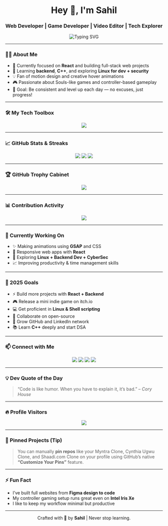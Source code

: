 <h1 align="center">Hey 👋, I'm Sahil</h1>
<h3 align="center">Web Developer | Game Developer | Video Editor | Tech Explorer</h3>

<p align="center">
  <img src="https://readme-typing-svg.herokuapp.com?font=Fira+Code&size=22&duration=4000&pause=1000&center=true&vCenter=true&width=435&lines=Front-End+Web+Developer;Unity+Game+Dev+Explorer;Video+Editor+%7C+Figma+to+Code;React+%7C+JavaScript+%7C+C+%7C+Python;Learning+Never+Stops+🚀" alt="Typing SVG" />
</p>

---

### 👨‍💻 About Me

- 🔭 Currently focused on **React** and building full-stack web projects
- 🌱 Learning **backend**, **C++**, and exploring **Linux for dev + security**
- 💡 Fan of motion design and creative hover animations
- 🎮 Passionate about Souls-like games and controller-based gameplay
- 🎯 Goal: Be consistent and level up each day — no excuses, just progress!

---

### 🛠️ My Tech Toolbox

<p align="center">
  <img src="https://skillicons.dev/icons?i=html,css,js,react,bootstrap,python,c,cpp,linux,vscode,figma,github,git,unity&theme=light" />
</p>

---

### 📈 GitHub Stats & Streaks

<p align="center">
  <img src="https://github-readme-stats.vercel.app/api?username=Exoblade-dev&show_icons=true&theme=gruvbox&hide_border=true" />
  <img src="https://github-readme-streak-stats.herokuapp.com/?user=Exoblade-dev&theme=gruvbox&hide_border=true" />
  <img src="https://github-readme-stats.vercel.app/api/top-langs/?username=Exoblade-dev&layout=compact&hide_border=true&theme=gruvbox" />
</p>

---

### 🏆 GitHub Trophy Cabinet

<p align="center">
  <img src="https://github-profile-trophy.vercel.app/?username=Exoblade-dev&theme=flat&column=7&no-frame=true&margin-w=5" />
</p>

---

### 📊 Contribution Activity

<p align="center">
  <img src="https://github-readme-activity-graph.vercel.app/graph?username=Exoblade-dev&theme=react-dark&hide_border=true&area=true" />
</p>

---

### 🚀 Currently Working On

- ✨ Making animations using **GSAP** and CSS
- 💼 Responsive web apps with **React**
- 🔐 Exploring **Linux + Backend Dev + CyberSec**
- 📈 Improving productivity & time management skills

---

### 🎯 2025 Goals

- ⚡ Build more projects with **React + Backend**
- 🎮 Release a mini indie game on itch.io
- 💻 Get proficient in **Linux & Shell scripting**
- 🤝 Collaborate on open-source
- 🚀 Grow GitHub and LinkedIn network
- 📚 Learn **C++** deeply and start DSA

---

### 📫 Connect with Me

<p align="center">
  <a href="https://github.com/Exoblade-dev" target="_blank"><img src="https://img.shields.io/badge/-GitHub-181717?style=for-the-badge&logo=github&logoColor=white" /></a>
  <a href="https://www.linkedin.com/in/your-link-here/" target="_blank"><img src="https://img.shields.io/badge/-LinkedIn-blue?style=for-the-badge&logo=linkedin&logoColor=white" /></a>
  <a href="mailto:exoblade.dev@gmail.com" target="_blank"><img src="https://img.shields.io/badge/-Gmail-D14836?style=for-the-badge&logo=gmail&logoColor=white" /></a>
  <a href="https://www.youtube.com/@yourchannel" target="_blank"><img src="https://img.shields.io/badge/-YouTube-red?style=for-the-badge&logo=youtube&logoColor=white" /></a>
</p>

---

### 💡 Dev Quote of the Day

> “Code is like humor. When you have to explain it, it’s bad.” – *Cory House*

---

### 🔥 Profile Visitors

<p align="center">
  <img src="https://komarev.com/ghpvc/?username=Exoblade-dev&label=Profile+Visitors&color=0e75b6&style=flat" />
</p>

---

### 📌 Pinned Projects (Tip)

> You can manually **pin repos** like your Myntra Clone, Cynthia Ugwu Clone, and Shaadi.com Clone on your profile using GitHub’s native **“Customize Your Pins”** feature.

---

### ⚡ Fun Fact

- I’ve built full websites from **Figma design to code**
- My controller gaming setup runs great even on **Intel Iris Xe**
- I like to keep my workflow minimal but productive

---

<p align="center">
  Crafted with 💙 by <strong>Sahil</strong> | Never stop learning.
</p>
